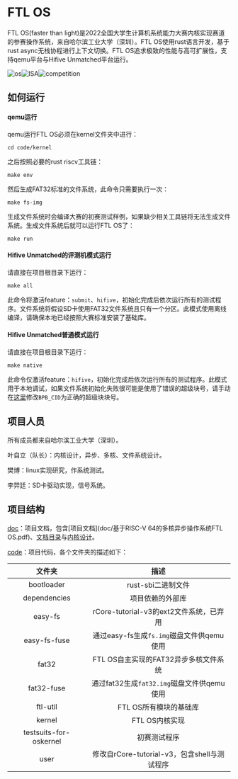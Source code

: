 # FTL OS

FTL OS(faster than light)是2022全国大学生计算机系统能力大赛内核实现赛道的参赛操作系统，来自哈尔滨工业大学（深圳）。FTL OS使用rust语言开发，基于rust async无栈协程进行上下文切换。FTL OS追求极致的性能与高可扩展性，支持qemu平台与Hifive Unmatched平台运行。

![os](https://img.shields.io/badge/kernel-asynchronous-red)![ISA](https://img.shields.io/badge/ISA-RISC--V-yellow)![competition](https://img.shields.io/badge/os-competition-blue)

## 如何运行

#### qemu运行

qemu运行FTL OS必须在kernel文件夹中进行：

```shell
cd code/kernel
```

之后按照必要的rust riscv工具链：

```shell
make env
```

然后生成FAT32标准的文件系统，此命令只需要执行一次：

```shell
make fs-img
```

生成文件系统时会编译大赛的初赛测试样例，如果缺少相关工具链将无法生成文件系统。生成文件系统后就可以运行FTL OS了：

```shell
make run
```

#### Hifive Unmatched的评测机模式运行

请直接在项目根目录下运行：

```shell
make all
```

此命令将激活feature：`submit`、`hifive`，初始化完成后依次运行所有的测试程序。文件系统将假设SD卡使用FAT32文件系统且只有一个分区。此模式使用离线编译，请确保本地已经按照大赛标准安装了基础库。

#### Hifive Unmatched普通模式运行

请直接在项目根目录下运行：

```shell
make native
```

此命令仅激活feature：`hifive`，初始化完成后依次运行所有的测试程序。此模式用于本地调试，如果文件系统初始化失败很可能是使用了错误的超级块号，请手动在[这里](code/kernel/src/drivers/block/mod.rs)修改`BPB_CID`为正确的超级块块号。

## 项目人员

所有成员都来自哈尔滨工业大学（深圳）。

叶自立（队长）：内核设计，异步、多核、文件系统设计。

樊博：linux实现研究，作系统测试。

李羿廷：SD卡驱动实现，信号系统。

## 项目结构

[doc](doc)：项目文档，包含[项目文档](doc/基于RISC-V 64的多核异步操作系统FTL OS.pdf)、[文档目录](doc/README.md)与[内核设计](doc/内核设计.md)。

[code](code)：项目代码，各个文件夹的描述如下：

|         文件夹         |                     描述                     |
| :--------------------: | :------------------------------------------: |
|       bootloader       |              rust-sbi二进制文件              |
|      dependencies      |               项目依赖的外部库               |
|        easy-fs         |   rCore-tutorial-v3的ext2文件系统，已弃用    |
|      easy-fs-fuse      |  通过easy-fs生成`fs.img`磁盘文件供qemu使用   |
|         fat32          |    FTL OS自主实现的FAT32异步多核文件系统     |
|       fat32-fuse       |  通过fat32生成`fat32.img`磁盘文件供qemu使用  |
|        ftl-util        |            FTL OS所有模块的基础库            |
|         kernel         |                FTL OS内核实现                |
| testsuits-for-oskernel |                 初赛测试程序                 |
|          user          | 修改自rCore-tutorial-v3，包含shell与测试程序 |
